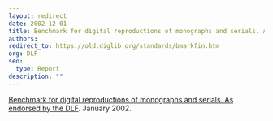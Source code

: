 ```yaml
---
layout: redirect
date: 2002-12-01
title: Benchmark for digital reproductions of monographs and serials. As endorsed by the DLF
authors: 
redirect_to: https://old.diglib.org/standards/bmarkfin.htm
org: DLF
seo:
  type: Report
description: ""
---
```


<p><a href="https://old.diglib.org/standards/bmarkfin.htm">Benchmark for digital reproductions of monographs and serials. As endorsed by the DLF</a>. January 2002.</p>
